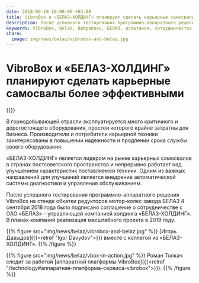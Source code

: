 ```yaml
---
date: 2018-09-10 10:00:00 +03:00
title: VibroBox и «БЕЛАЗ-ХОЛДИНГ» планируют сделать карьерные самосвалы более эффективными
description: После успешного тестирования программно-аппаратного решения VibroBox было подписано соглашение о сотрудничестве с ОАО «БЕЛАЗ» – управляющей компанией холдинга «БЕЛАЗ-ХОЛДИНГ».
keywords: VibroBox, Belaz, Вибробокс, БЕЛАЗ, испытания, сотрудничество, результат, Минск, Беларусь, вибродиагностика, диагностика, простои, надежность
share:
  image: img/news/belaz/vibrobox-and-belaz.jpg
---
```

# VibroBox и «БЕЛАЗ-ХОЛДИНГ» планируют сделать карьерные самосвалы более эффективными

{{<date>}}

В горнодобывающей отрасли эксплуатируется много критичного и дорогостоящего оборудования, простои которого крайне затратны для бизнеса. Производители и потребители карьерной техники заинтересованы в повышении надежности и продлении срока службы своего оборудования.

«БЕЛАЗ-ХОЛДИНГ» является лидером на рынке карьерных самосвалов в странах постсоветского пространства и непрерывно работает над улучшением характеристик поставляемой техники. Одним из важных направлений для улучшений является внедрение автоматической системы диагностики и управления обслуживанием.

После успешного тестирования программно-аппаратного решения VibroBox на стенде обкатки редукторов мотор-колес завода БЕЛАЗ 4 сентября 2018 года было подписано соглашение о сотрудничестве с ОАО «БЕЛАЗ» – управляющей компанией холдинга «БЕЛАЗ-ХОЛДИНГ». В планах компаний реализация масштабного проекта в 2019 году.

{{% figure src="img/news/belaz/vibrobox-and-belaz.jpg" %}}
[Игорь Давыдов]({{<relref "Igor Davydov">}}) вместе с коллегой из «БЕЛАЗ-ХОЛДИНГ».
{{% /figure %}}

{{% figure src="img/news/belaz/vbox-in-action.jpg" %}}
Роман Толкач следит за работой [аппаратной платформы VibroBox]({{<relref "/technology#аппаратная-платформа-сервиса-vibrobox">}}).
{{% /figure %}}
